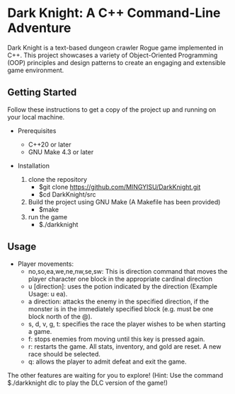 # Dark Knight: A C++ Command-Line Adventure

Dark Knight is a text-based dungeon crawler Rogue game implemented in C++. This project showcases a variety of Object-Oriented Programming (OOP) principles and design patterns to create an engaging and extensible game environment.

## Getting Started

Follow these instructions to get a copy of the project up and running on your local machine.

- Prerequisites
  - C++20 or later
  - GNU Make 4.3 or later

- Installation
  1. clone the repository
     - $git clone <https://github.com/MINGYISU/DarkKnight.git>
     - $cd DarkKnight/src
  2. Build the project using GNU Make (A Makefile has been provided)
     - $make
  3. run the game
     - $./darkknight

## Usage

- Player movements:
  - no,so,ea,we,ne,nw,se,sw: This is direction command that moves the player character one block in the appropriate cardinal direction
  - u [direction]: uses the potion indicated by the direction (Example Usage: u ea).
  - a direction: attacks the enemy in the specified direction, if the monster is in the immediately specified block (e.g. must
be one block north of the @).
  - s, d, v, g, t: specifies the race the player wishes to be when starting a game.
  - f: stops enemies from moving until this key is pressed again.
  - r: restarts the game. All stats, inventory, and gold are reset. A new race should be selected.
  - q: allows the player to admit defeat and exit the game.

The other features are waiting for you to explore! (Hint: Use the command $./darkknight dlc to play the DLC version of the game!)
